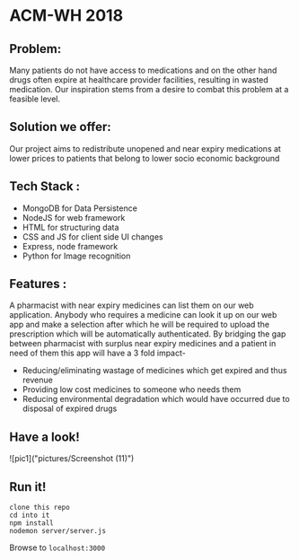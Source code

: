 # ACM-WH 2018
## Problem:
Many patients do not have access to medications and on the other hand drugs often expire at healthcare provider facilities, resulting in wasted medication. Our inspiration stems from a desire to combat this problem at a feasible level.

## Solution we offer:
Our project aims to redistribute unopened and near expiry medications at lower prices to patients that belong to lower socio economic background

## Tech Stack :
* MongoDB for Data Persistence
* NodeJS for web framework
* HTML for structuring data
* CSS and JS for client side UI changes
* Express, node framework
* Python for Image recognition

## Features :
A pharmacist with near expiry medicines can list them on our web application. Anybody who requires a medicine can look it up on our web app and make a selection after which he will be required to upload the prescription which will be automatically authenticated.
By bridging the gap between pharmacist with surplus near expiry medicines and a patient in need of them this app will have a 3 fold impact-
- Reducing/eliminating wastage of medicines which get expired and thus revenue
- Providing low cost medicines to someone who needs them
- Reducing environmental degradation which would have occurred due to disposal of expired drugs

## Have a look!
![pic1]("pictures/Screenshot (11)")

## Run it!
```
clone this repo
cd into it
npm install 
nodemon server/server.js
```

Browse to ```localhost:3000```
